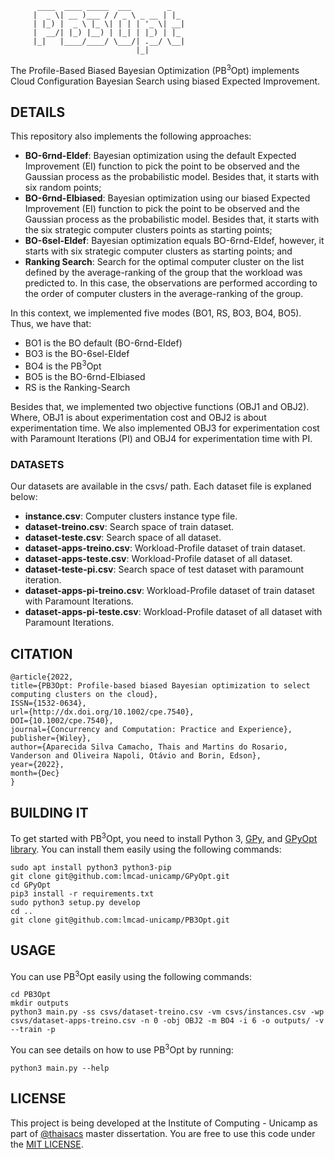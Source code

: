           ____  ____ _____  ___        _     
         |  _ \| __ )___ / / _ \ _ __ | |_   
         | |_) |  _ \ |_ \| | | | '_ \| __| 
         |  __/| |_) |__) | |_| | |_) | |_   
         |_|   |____/____/ \___/| .__/ \__|  
                                |_|          
The Profile-Based Biased Bayesian Optimization (PB<sup>3</sup>Opt) implements Cloud Configuration Bayesian Search using biased Expected Improvement. 

## DETAILS

This repository also implements the following approaches:

* **BO-6rnd-EIdef**: Bayesian optimization using the default Expected Improvement (EI) function to pick the point to be observed and the Gaussian process as the probabilistic model.
Besides that, it starts with six random points;
* **BO-6rnd-EIbiased**: Bayesian optimization using our biased Expected Improvement (EI) function to pick the point to be observed and the Gaussian process as the probabilistic model. Besides that, it starts with the six strategic computer clusters points as starting points;
* **BO-6sel-EIdef**: Bayesian optimization equals BO-6rnd-EIdef, however, it starts with six strategic computer clusters as starting points; and
* **Ranking Search**: Search for the optimal computer cluster on the list defined by the average-ranking of the group that the workload was predicted to. In this case, the observations are performed according to the order of computer clusters in the average-ranking of the group.

In this context, we implemented five modes (BO1, RS, BO3, BO4, BO5). Thus, we have that:

* BO1 is the BO default (BO-6rnd-EIdef)
* BO3 is the BO-6sel-EIdef
* BO4 is the PB<sup>3</sup>Opt
* BO5 is the BO-6rnd-EIbiased
* RS is the Ranking-Search

Besides that, we implemented two objective functions (OBJ1 and OBJ2). Where, OBJ1 is about experimentation cost and OBJ2 is about experimentation time. We also implemented OBJ3 for experimentation cost with Paramount Iterations (PI) and OBJ4 for experimentation time with PI.

### DATASETS

Our datasets are available in the csvs/ path. Each dataset file is explaned below:

* **instance.csv**: Computer clusters instance type file.
* **dataset-treino.csv**: Search space of train dataset.
* **dataset-teste.csv**: Search space of all dataset.
* **dataset-apps-treino.csv**: Workload-Profile dataset of train dataset.
* **dataset-apps-teste.csv**: Workload-Profile dataset of all dataset.
* **dataset-teste-pi.csv**: Search space of test dataset with paramount iteration.
* **dataset-apps-pi-treino.csv**: Workload-Profile dataset of train dataset with Paramount Iterations.
* **dataset-apps-pi-teste.csv**: Workload-Profile dataset of all dataset with Paramount Iterations.

## CITATION

```
@article{2022,
title={PB3Opt: Profile‐based biased Bayesian optimization to select computing clusters on the cloud},
ISSN={1532-0634},
url={http://dx.doi.org/10.1002/cpe.7540},
DOI={10.1002/cpe.7540},
journal={Concurrency and Computation: Practice and Experience},
publisher={Wiley},
author={Aparecida Silva Camacho, Thais and Martins do Rosario, Vanderson and Oliveira Napoli, Otávio and Borin, Edson},
year={2022},
month={Dec}
}
```

## BUILDING IT

To get started with PB<sup>3</sup>Opt, you need to install Python 3, [GPy](https://github.com/SheffieldML/GPy), and [GPyOpt library](https://github.com/lmcad-unicamp/GPyOpt). You can install them easily using the following commands:

```
sudo apt install python3 python3-pip
git clone git@github.com:lmcad-unicamp/GPyOpt.git
cd GPyOpt
pip3 install -r requirements.txt
sudo python3 setup.py develop
cd ..
git clone git@github.com:lmcad-unicamp/PB3Opt.git
```

## USAGE

You can use PB<sup>3</sup>Opt easily using the following commands:

```
cd PB3Opt
mkdir outputs
python3 main.py -ss csvs/dataset-treino.csv -vm csvs/instances.csv -wp csvs/dataset-apps-treino.csv -n 0 -obj OBJ2 -m BO4 -i 6 -o outputs/ -v --train -p
```

You can see details on how to use PB<sup>3</sup>Opt by running:

```
python3 main.py --help
```

## LICENSE

This project is being developed at the Institute of Computing - Unicamp as part of [@thaisacs](https://github.com/thaisacs) master dissertation.
You are free to use this code under the [MIT LICENSE](https://choosealicense.com/licenses/mit/).

